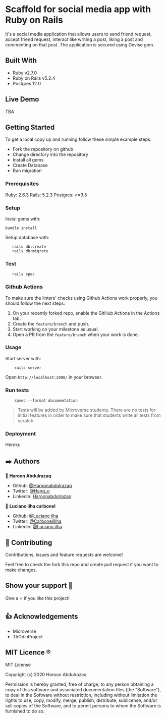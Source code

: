 # Scaffold for social media app with Ruby on Rails
It's a social media application that allows users to send friend request, accept friend request, interact like writing a post, liking a post and commenting on that post. The application is secured using Devise gem.

## Built With

- Ruby v2.7.0
- Ruby on Rails v5.2.4
- Postgres 12.0

## Live Demo

TBA


## Getting Started

To get a local copy up and running follow these simple example steps.
- Fork the repository on github
- Change directory into the repository
- Install all gems
- Create Database
- Run migration



### Prerequisites

Ruby: 2.6.3
Rails: 5.2.3
Postgres: >=9.5

### Setup

Instal gems with:

```
bundle install
```

Setup database with:

```
   rails db:create
   rails db:migrate
```
### Test 
 ```
    rails spec
 ```

### Github Actions

To make sure the linters' checks using Github Actions work properly, you should follow the next steps:

1. On your recently forked repo, enable the GitHub Actions in the Actions tab.
2. Create the `feature/branch` and push.
3. Start working on your milestone as usual.
4. Open a PR from the `feature/branch` when your work is done.


### Usage

Start server with:

```
    rails server
```

Open `http://localhost:3000/` in your browser.

### Run tests

```
    rpsec --format documentation
```

> Tests will be added by Microverse students. There are no tests for initial features in order to make sure that students write all tests from scratch.

### Deployment

 Heroku

## ✒️ Authors <a name = "author"></a>

👤 **Haroon Abdulrazaq**

- Github: [@Haroonabdulrazaq](https://github.com/Haroonabdulrazaq)
- Twitter: [@Hanq_o](https://twitter.com/Hanq_o)
- Linkedin: [Haroonabdulrazaq](https://www.linkedin.com/in/haroon-abdulrazaq/)


👤 **Luciano ilha carbonel**

- Github: [@Luciano ilha](https://github.com/luciano-ilha)
- Twitter: [@CarbonellIlha](https://twitter.com/CarbonellIlha )
- Linkedin: [@Luciano ilha](hhttps://www.linkedin.com/in/luciano-carbonell-188115a0/)

## 🤝 Contributing

Contributions, issues and feature requests are welcome!

Feel free to check the fork this repo and create pull request if you want to make changes.

## Show your support :muscle:

Give a ⭐️ if you like this project!

## :thumbsup: Acknowledgements

- Microverse  
- ThOdinProject 

## MIT Licence <a name = "licence"></a>  :registered:

MIT License

Copyright (c) 2020 Haroon Abdulrazaq

Permission is hereby granted, free of charge, to any person obtaining a copy
of this software and associated documentation files (the "Software"), to deal
in the Software without restriction, including without limitation the rights
to use, copy, modify, merge, publish, distribute, sublicense, and/or sell
copies of the Software, and to permit persons to whom the Software is
furnished to do so.
